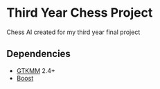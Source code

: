 Third Year Chess Project
========================

Chess AI created for my third year final project

Dependencies
------------

* [GTKMM](http://www.gtkmm.org/) 2.4+
* [Boost](http://www.boost.org/)
